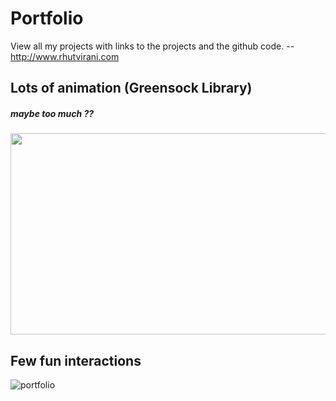# Portfolio
<p align="center>Html Css JavaScript</p>
My adventure in making a showcase website without a front-end framework or library.
Was it easy? nope. 
Was it fun? Absolutely.
How did it turn out? - I will let you be the judge. 


## View all my projects with links to the projects and the github code. -- http://www.rhutvirani.com

## Lots of animation (Greensock Library)
##### maybe too much ??

<p align="center">
<img width=700 height=322 src="https://user-images.githubusercontent.com/19146537/65633464-3057b700-dfaa-11e9-9476-bf3bfc97ecdd.gif">
</p>


## Few fun interactions

![portfolio](https://user-images.githubusercontent.com/19146537/65633600-7dd42400-dfaa-11e9-8174-241f7aeafe37.png)



